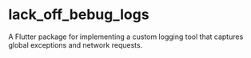# lack_off_bebug_logs
A Flutter package for implementing a custom logging tool that captures global exceptions and network requests.
